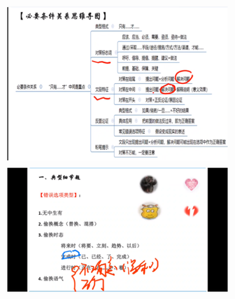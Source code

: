 ![image-20200621173529017](言语.assets/image-20200621173529017.png)

![image-20200621173543091](言语.assets/image-20200621173543091.png)